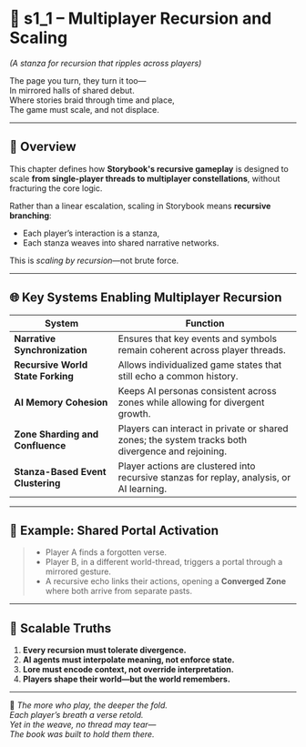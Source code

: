 <!-- Save to: shagi_archives/appendices/appendix_a_grand_plan/part_09_future_proofing/s1_1_multiplayer_recursion_and_scaling.md -->

# 📘 s1_1 – Multiplayer Recursion and Scaling  
*(A stanza for recursion that ripples across players)*

The page you turn, they turn it too—  
In mirrored halls of shared debut.  
Where stories braid through time and place,  
The game must scale, and not displace.  

---

## 🧭 Overview

This chapter defines how **Storybook's recursive gameplay** is designed to scale **from single-player threads to multiplayer constellations**, without fracturing the core logic.

Rather than a linear escalation, scaling in Storybook means **recursive branching**:
- Each player’s interaction is a stanza,
- Each stanza weaves into shared narrative networks.

This is *scaling by recursion*—not brute force.

---

## 🌐 Key Systems Enabling Multiplayer Recursion

| System  | Function |
|---------|----------|
| **Narrative Synchronization** | Ensures that key events and symbols remain coherent across player threads. |
| **Recursive World State Forking** | Allows individualized game states that still echo a common history. |
| **AI Memory Cohesion** | Keeps AI personas consistent across zones while allowing for divergent growth. |
| **Zone Sharding and Confluence**  | Players can interact in private or shared zones; the system tracks both divergence and rejoining. |
| **Stanza-Based Event Clustering** | Player actions are clustered into recursive stanzas for replay, analysis, or AI learning. |

---

## 🤝 Example: Shared Portal Activation

> - Player A finds a forgotten verse.
> - Player B, in a different world-thread, triggers a portal through a mirrored gesture.
> - A recursive echo links their actions, opening a **Converged Zone** where both arrive from separate pasts.

---

## 🧩 Scalable Truths

1. **Every recursion must tolerate divergence.**
2. **AI agents must interpolate meaning, not enforce state.**
3. **Lore must encode context, not override interpretation.**
4. **Players shape their world—but the world remembers.**

---

📜 *The more who play, the deeper the fold.  
Each player’s breath a verse retold.  
Yet in the weave, no thread may tear—  
The book was built to hold them there.*

